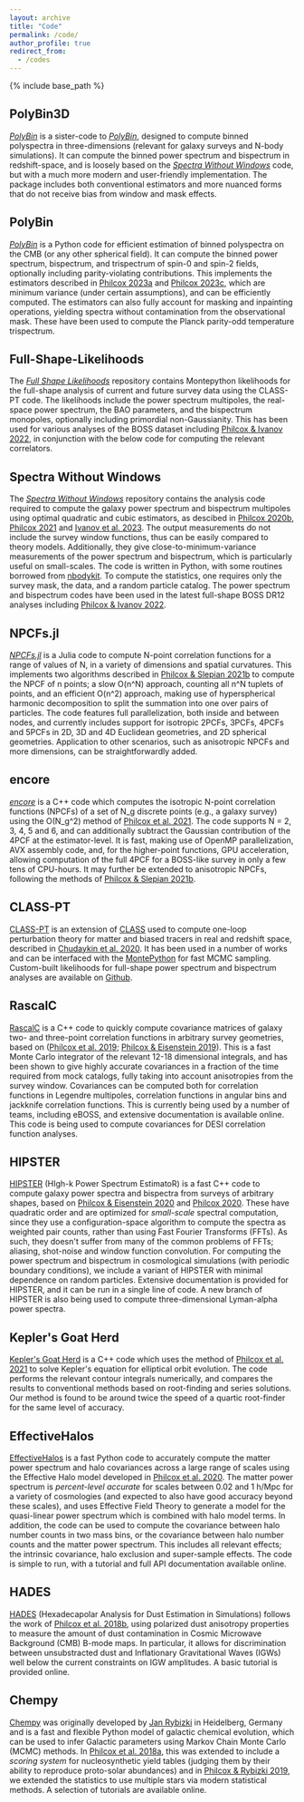 ```yaml
---
layout: archive
title: "Code"
permalink: /code/
author_profile: true
redirect_from:
  - /codes
---
```


{% include base_path %}

PolyBin3D
---------

[*PolyBin*](https://github.com/oliverphilcox/PolyBin3D) is a sister-code to 
[*PolyBin*](https://github.com/oliverphilcox/PolyBin), designed to compute binned polyspectra in three-dimensions (relevant for galaxy surveys and N-body simulations). It can compute the binned power spectrum and bispectrum in redshift-space, and is loosely based on the [*Spectra Without Windows*](https://github.com/oliverphilcox/Spectra-Without-Windows) code, but with a much more modern and user-friendly implementation. The package includes both conventional estimators and more nuanced forms that do not receive bias from window and mask effects.

PolyBin
--------

[*PolyBin*](https://github.com/oliverphilcox/PolyBin) is a Python code for efficient estimation of binned polyspectra on the CMB (or any other spherical field). It can compute the binned power spectrum, bispectrum, and trispectrum of spin-0 and spin-2 fields, optionally including parity-violating contributions. This implements the estimators described in [Philcox 2023a](https://arxiv.org/abs/2303.08828) and [Philcox 2023c](https://arxiv.org/abs/2306.03915), which are minimum variance (under certain assumptions), and can be efficiently computed. The estimators can also fully account for masking and inpainting operations, yielding spectra without contamination from the observational mask. These have been used to compute the Planck parity-odd temperature trispectrum.

Full-Shape-Likelihoods
-----------------------

The [*Full Shape Likelihoods*](https://github.com/oliverphilcox/full_shape_likelihoods) repository contains Montepython likelihoods for the full-shape analysis of current and future survey data using the CLASS-PT code. The likelihoods include the power spectrum multipoles, the real-space power spectrum, the BAO parameters, and the bispectrum monopoles, optionally including primordial non-Gaussianity. This has been used for various analyses of the BOSS dataset including [Philcox & Ivanov 2022](https://arxiv.org/abs/2112.04515), in conjunction with the below code for computing the relevant correlators.

Spectra Without Windows
---------------------

The [*Spectra Without Windows*](https://github.com/oliverphilcox/Spectra-Without-Windows) repository contains the analysis code required to compute the galaxy power spectrum and bispectrum multipoles using optimal quadratic and cubic estimators, as descibed in [Philcox 2020b](https://arxiv.org/abs/2012.09389), [Philcox 2021](https://arxiv.org/abs/2107.06287) and [Ivanov et al. 2023](https://arxiv.org/abs/2302.04414). The output measurements do not include the survey window functions, thus can be easily compared to theory models. Additionally, they give close-to-minimum-variance measurements of the power spectrum and bispectrum, which is particularly useful on small-scales. The code is written in Python, with some routines borrowed from [nbodykit](https://nbodykit.readthedocs.io/en/latest/). To compute the statistics, one requires only the survey mask, the data, and a random particle catalog. The power spectrum and bispectrum codes have been used in the latest full-shape BOSS DR12 analyses including [Philcox & Ivanov 2022](https://arxiv.org/abs/2112.04515).

NPCFs.jl
---------

[*NPCFs.jl*](https://github.com/oliverphilcox/NPCFs.jl) is a Julia code to compute N-point correlation functions for a range of values of N, in a variety of dimensions and spatial curvatures. This implements two algorithms described in [Philcox & Slepian 2021b](https://arxiv.org/abs/2106.10278) to compute the NPCF of n points; a slow O(n^N) approach, counting all n^N tuplets of points, and an efficient O(n^2) approach, making use of hyperspherical harmonic decomposition to split the summation into one over pairs of particles. The code features full parallelization, both inside and between nodes, and currently includes support for isotropic 2PCFs, 3PCFs, 4PCFs and 5PCFs in 2D, 3D and 4D Euclidean geometries, and 2D spherical geometries. Application to other scenarios, such as anisotropic NPCFs and more dimensions, can be straightforwardly added.

encore
-------

[*encore*](https://github.com/oliverphilcox/encore) is a C++ code which computes the isotropic N-point correlation functions (NPCFs) of a set of N_g discrete points (e.g., a galaxy survey) using the O(N_g^2) method of [Philcox et al. 2021](http://arxiv.org/abs/2105.08722). The code supports N = 2, 3, 4, 5 and 6, and can additionally subtract the Gaussian contribution of the 4PCF at the estimator-level. It is fast, making use of OpenMP parallelization, AVX assembly code, and, for the higher-point functions, GPU acceleration, allowing computation of the full 4PCF for a BOSS-like survey in only a few tens of CPU-hours. It may further be extended to anisotropic NPCFs, following the methods of [Philcox & Slepian 2021b](https://arxiv.org/abs/2106.10278).

CLASS-PT
---------

[CLASS-PT](https://michalychforever.github.com/CLASS-PT) is an extension of [CLASS](https://class-code.net) used to compute one-loop perturbation theory for matter and biased tracers in real and redshift space, described in [Chudaykin et al. 2020](https://arxiv.org/abs/2004.10607). It has been used in a number of works and can be interfaced with the [MontePython](https://github.com/brinckmann/montepython_public) for fast MCMC sampling. Custom-built likelihoods for full-shape power spectrum and bispectrum analyses are available on [Github](https://github.com/oliverphilcox/full_shape_likelihoods).

RascalC
--------

[RascalC](https://RascalC.readthedocs.io) is a C++ code to quickly compute covariance matrices of galaxy two- and three-point correlation functions in arbitrary survey geometries, based on ([Philcox et al. 2019](https://arxiv.org/abs/1904.11070); [Philcox & Eisenstein 2019](https://arxiv.org/abs/1910.04764)). This is a fast Monte Carlo integrator of the relevant 12-18 dimensional integrals, and has been shown to give highly accurate covariances in a fraction of the time required from mock catalogs, fully taking into account anisotropies from the survey window. Covariances can be computed both for correlation functions in Legendre multipoles, correlation functions in angular bins and jackknife correlation functions. This is currently being used by a number of teams, including eBOSS, and extensive documentation is available online. This code is being used to compute covariances for DESI correlation function analyses.

HIPSTER
--------

[HIPSTER](https://Hipster.readthedocs.io) (HIgh-k Power Spectrum EstimatoR) is a fast C++ code to compute galaxy power spectra and bispectra from surveys of arbitrary shapes, based on [Philcox & Eisenstein 2020](https://arxiv.org/abs/1912.01010) and [Philcox 2020](http://arxiv.org/abs/2005.01739). These have quadratic order and are optimized for *small-scale* spectral computation, since they use a configuration-space algorithm to compute the spectra as weighted pair counts, rather than using Fast Fourier Transforms (FFTs). As such, they doesn't suffer from many of the common problems of FFTs; aliasing, shot-noise and window function convolution. For computing the power spectrum and bispectrum in cosmological simulations (with periodic boundary conditions), we include a variant of HIPSTER with minimal dependence on random particles. Extensive documentation is provided for HIPSTER, and it can be run in a single line of code. A new branch of HIPSTER is also being used to compute three-dimensional Lyman-alpha power spectra.

Kepler's Goat Herd
-------------------

[Kepler's Goat Herd](https://github.com/oliverphilcox/Keplers-Goat-Herd) is a C++ code which uses the method of [Philcox et al. 2021](https://arxiv.org/abs/2103.15829) to solve Kepler's equation for elliptical orbit evolution. The code performs the relevant contour integrals numerically, and compares the results to conventional methods based on root-finding and series solutions. Our method is found to be around twice the speed of a quartic root-finder for the same level of accuracy.

EffectiveHalos
---------------

[EffectiveHalos](https://EffectiveHalos.readthedocs.io) is a fast Python code to accurately compute the matter power spectrum and halo covariances across a large range of scales using the Effective Halo model developed in [Philcox et al. 2020](https://arxiv.org/abs/2004.09515). The matter power spectrum is *percent-level accurate* for scales between 0.02 and 1 h/Mpc for a variety of cosmologies (and expected to also have good accuracy beyond these scales), and uses Effective Field Theory to generate a model for the quasi-linear power spectrum which is combined with halo model terms. In addition, the code can be used to compute the covariance between halo number counts in two mass bins, or the covariance between halo number counts and the matter power spectrum. This includes all relevant effects; the intrinsic covariance, halo exclusion and super-sample effects. The code is simple to run, with a tutorial and full API documentation available online.

HADES
------

[HADES](https://github.com/oliverphilcox/HADES) (Hexadecapolar Analysis for Dust Estimation in Simulations) follows the work of [Philcox et al. 2018b](https://arxiv.org/abs/1805.09177), using polarized dust anisotropy properties to measure the amount of dust contamination in Cosmic Microwave Background (CMB) B-mode maps. In particular, it allows for discrimination between unsubstracted dust and Inflationary Gravitational Waves (IGWs) well below the current constraints on IGW amplitudes. A basic tutorial is provided online.

Chempy
------

[Chempy](https://github.com/oliverphilcox/ChempyMulti) was originally developed by [Jan Rybizki](http://www.mpia.de/homes/rybizki/index.html) in Heidelberg, Germany and is a fast and flexible Python model of galactic chemical evolution, which can be used to infer Galactic parameters using Markov Chain Monte Carlo (MCMC) methods. In [Philcox et al. 2018a](https://arxiv.org/abs/1712.05686), this was extended to include a *scoring system* for nucleosynthetic yield tables (judging them by their ability to reproduce proto-solar abundances) and in [Philcox & Rybizki 2019](https://arxiv.org/pdf/1909.00812.pdf), we extended the statistics to use multiple stars via modern statistical methods. A selection of tutorials are available online.
